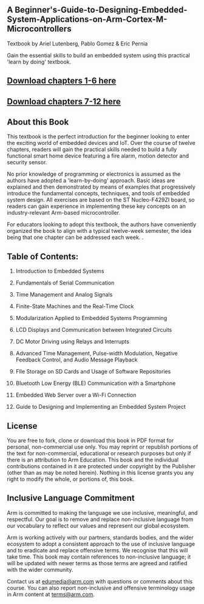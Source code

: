 ## A Beginner's-Guide-to-Designing-Embedded-System-Applications-on-Arm-Cortex-M-Microcontrollers

Textbook by Ariel Lutenberg, Pablo Gomez & Eric Pernia

Gain the essential skills to build an embedded system using this practical 'learn by doing' textbook.

## [Download chapters 1-6 here](https://github.com/arm-university/A-Guide-to-Designing-Embedded-System-Applications-on-Arm-Cortex-M-Microcontrollers/blob/main/Beg.GuidetoDesigingEmbeddedSystems_ch1-6_textbook.pdf)

## [Download chapters 7-12 here](https://github.com/arm-university/A-Guide-to-Designing-Embedded-System-Applications-on-Arm-Cortex-M-Microcontrollers/blob/main/Beg.GuidetoDesigingEmbeddedSystems_ch7-12_textbook.pdf)

## About this Book
This textbook is the perfect introduction for the beginner looking to enter the exciting world of embedded devices and IoT. Over the course of twelve chapters, readers will gain the practical skills needed to build a fully functional smart home device featuring a fire alarm, motion detector and security sensor.

No prior knowledge of programming or electronics is assumed as the authors have adopted a 'learn-by-doing' approach. Basic ideas are explained and then demonstrated by means of examples that progressively introduce the fundamental concepts, techniques, and tools of embedded system design. All exercises are based on the ST Nucleo-F429ZI board, so readers can gain experience in implementing these key concepts on an industry-relevant Arm-based microcontroller.

For educators looking to adopt this textbook, the authors have conveniently organized the book to align with a typical twelve-week semester, the idea being that one chapter can be addressed each week. .

## Table of Contents:
1.	Introduction to Embedded Systems

2.	Fundamentals of Serial Communication

3.	Time Management and Analog Signals

4.	Finite-State Machines and the Real-Time Clock

5.	Modularization Applied to Embedded Systems Programming

6.	LCD Displays and Communication between Integrated Circuits

7.	DC Motor Driving using Relays and Interrupts

8.	Advanced Time Management, Pulse-width Modulation, Negative Feedback Control, and Audio Message Playback

9.	FIle Storage on SD Cards and Usage of Software Repositories

10. Bluetooth Low Energy (BLE) Communication with a Smartphone

11. Embedded Web Server over a Wi-Fi Connection

12. Guide to Designing and Implementing an Embedded System Project

## License
You are free to fork, clone or download this book in PDF format for personal, non-commercial use only. 
You may reprint or republish portions of the text for non-commercial, educational or research purposes but only if there is an attribution to Arm Education.
This book and the individual contributions contained in it are protected under copyright by the
Publisher (other than as may be noted herein). Nothing in this license grants you any right to modify the whole, or portions of, this book.

## Inclusive Language Commitment
Arm is committed to making the language we use inclusive, meaningful, and respectful. Our goal is to remove and replace non-inclusive language from our vocabulary to reflect our values and represent our global ecosystem.

Arm is working actively with our partners, standards bodies, and the wider ecosystem to adopt a consistent approach to the use of inclusive language and to eradicate and replace offensive terms. We recognise that this will take time. This book may contain references to non-inclusive language; it will be updated with newer terms as those terms are agreed and ratified with the wider community.

Contact us at edumedia@arm.com with questions or comments about this course. You can also report non-inclusive and offensive terminology usage in Arm content at terms@arm.com.
